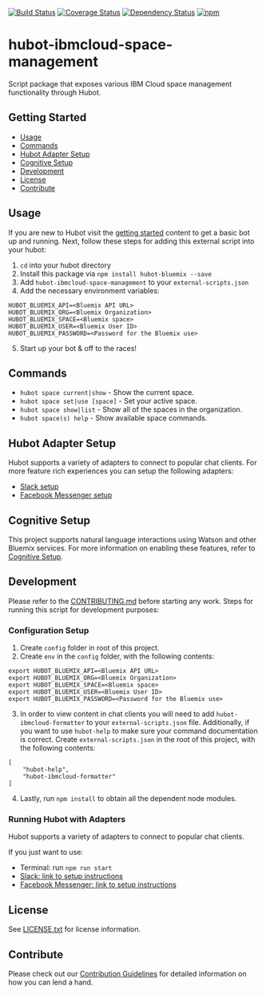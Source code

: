 [![Build Status](https://travis-ci.org/ibm-cloud-solutions/hubot-ibmcloud-space-management.svg?branch=master)](https://travis-ci.org/ibm-cloud-solutions/hubot-ibmcloud-space-management)
[![Coverage Status](https://coveralls.io/repos/github/ibm-cloud-solutions/hubot-ibmcloud-space-management/badge.svg?branch=master)](https://coveralls.io/github/ibm-cloud-solutions/hubot-ibmcloud-space-management?branch=master)
[![Dependency Status](https://dependencyci.com/github/ibm-cloud-solutions/hubot-ibmcloud-space-management/badge)](https://dependencyci.com/github/ibm-cloud-solutions/hubot-ibmcloud-space-management)
[![npm](https://img.shields.io/npm/v/hubot-ibmcloud-space-management.svg?maxAge=2592000)](https://www.npmjs.com/package/hubot-ibmcloud-space-management)

# hubot-ibmcloud-space-management

Script package that exposes various IBM Cloud  space management functionality through Hubot.

## Getting Started
  * [Usage](#usage)
  * [Commands](#commands)
  * [Hubot Adapter Setup](#hubot-adapter-setup)
  * [Cognitive Setup](#cognitive-setup)
  * [Development](#development)
  * [License](#license)
  * [Contribute](#contribute)

## Usage

If you are new to Hubot visit the [getting started](https://hubot.github.com/docs/) content to get a basic bot up and running.  Next, follow these steps for adding this external script into your hubot:

1. `cd` into your hubot directory
2. Install this package via `npm install hubot-bluemix --save`
3. Add `hubot-ibmcloud-space-management` to your `external-scripts.json`
4. Add the necessary environment variables:
```
HUBOT_BLUEMIX_API=<Bluemix API URL>
HUBOT_BLUEMIX_ORG=<Bluemix Organization>
HUBOT_BLUEMIX_SPACE=<Bluemix space>
HUBOT_BLUEMIX_USER=<Bluemix User ID>
HUBOT_BLUEMIX_PASSWORD=<Password for the Bluemix use>
```
5. Start up your bot & off to the races!


## Commands

- `hubot space current|show` - Show the current space.
- `hubot space set|use [space]` - Set your active space.
- `hubot space show|list` - Show all of the spaces in the organization.
- `hubot space(s) help` - Show available space commands.

## Hubot Adapter Setup

Hubot supports a variety of adapters to connect to popular chat clients.  For more feature rich experiences you can setup the following adapters:
- [Slack setup](https://github.com/ibm-cloud-solutions/hubot-ibmcloud-space-management/blob/master/docs/adapters/slack.md)
- [Facebook Messenger setup](https://github.com/ibm-cloud-solutions/hubot-ibmcloud-space-management/blob/master/docs/adapters/facebook.md)

## Cognitive Setup

This project supports natural language interactions using Watson and other Bluemix services.  For more information on enabling these features, refer to [Cognitive Setup](https://github.com/ibm-cloud-solutions/hubot-ibmcloud-nlc/blob/master/docs/cognitiveSetup.md).

## Development

Please refer to the [CONTRIBUTING.md](https://github.com/ibm-cloud-solutions/hubot-ibmcloud-space-management/blob/master/CONTRIBUTING.md) before starting any work.  Steps for running this script for development purposes:

### Configuration Setup

1. Create `config` folder in root of this project.
2. Create `env` in the `config` folder, with the following contents:
```
export HUBOT_BLUEMIX_API=<Bluemix API URL>
export HUBOT_BLUEMIX_ORG=<Bluemix Organization>
export HUBOT_BLUEMIX_SPACE=<Bluemix space>
export HUBOT_BLUEMIX_USER=<Bluemix User ID>
export HUBOT_BLUEMIX_PASSWORD=<Password for the Bluemix use>
```
3. In order to view content in chat clients you will need to add `hubot-ibmcloud-formatter` to your `external-scripts.json` file. Additionally, if you want to use `hubot-help` to make sure your command documentation is correct. Create `external-scripts.json` in the root of this project, with the following contents:
```
[
	"hubot-help",
	"hubot-ibmcloud-formatter"
]
```
4. Lastly, run `npm install` to obtain all the dependent node modules.

### Running Hubot with Adapters

Hubot supports a variety of adapters to connect to popular chat clients.

If you just want to use:
 - Terminal: run `npm run start`
 - [Slack: link to setup instructions](https://github.com/ibm-cloud-solutions/hubot-ibmcloud-space-management/blob/master/docs/adapters/slack.md)
 - [Facebook Messenger: link to setup instructions](https://github.com/ibm-cloud-solutions/hubot-ibmcloud-space-management/blob/master/docs/adapters/facebook.md)

## License

See [LICENSE.txt](https://github.com/ibm-cloud-solutions/hubot-ibmcloud-space-management/blob/master/LICENSE.txt) for license information.

## Contribute

Please check out our [Contribution Guidelines](https://github.com/ibm-cloud-solutions/hubot-ibmcloud-space-management/blob/master/CONTRIBUTING.md) for detailed information on how you can lend a hand.
